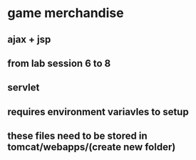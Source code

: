 # game merchandise

## ajax + jsp
## from lab session 6 to 8
## servlet
## requires environment variavles to setup
## these files need to be stored in tomcat/webapps/(create new folder)
